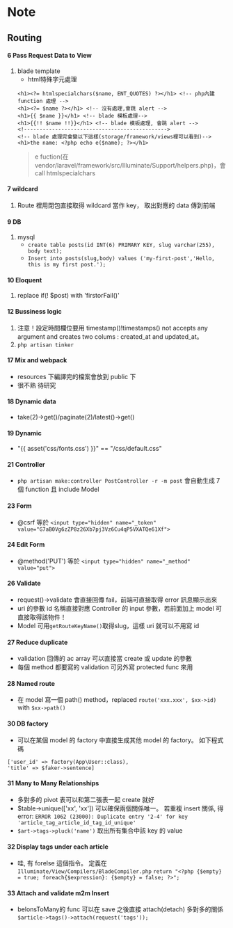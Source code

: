 # Note

## Routing

#### 6 Pass Request Data to View
1. blade template
    * html特殊字元處理
    ```html=
    <h1><?= htmlspecialchars($name, ENT_QUOTES) ?></h1> <!-- php內建 function 處理 -->
    <h1><?= $name ?></h1> <!-- 沒有處理,會跳 alert -->
    <h1>{{ $name }}</h1> <!-- blade 模板處理-->
    <h1>{{!! $name !!}}</h1> <!-- blade 模板處理, 會跳 alert --> 
    <!---------------------------------------------->
    <!-- blade 處理完會變以下這樣(storage/framework/views裡可以看到)-->
    <h1>the name: <?php echo e($name); ?></h1>
    ```
    > e fuction(在 vendor/laravel/framework/src/Illuminate/Support/helpers.php)，會 call htmlspecialchars 

#### 7 wildcard
1. Route 裡用閉包直接取得 wildcard 當作 key， 取出對應的 data 傳到前端

#### 9 DB
1. mysql
    * `create table posts(id INT(6) PRIMARY KEY, slug varchar(255), body text);`
    * `Insert into posts(slug,body) values ('my-first-post','Hello, this is my first post.');`

#### 10 Eloquent
1. replace if(! $post) with 'firstorFail()'

#### 12 Bussiness logic
1. 注意！設定時間欄位要用 timestamp()!timestamps() not accepts any argument and creates two colums : created_at and updated_at。
2. `php artisan tinker`

#### 17 Mix and webpack
* resources 下編譯完的檔案會放到 public 下
* 很不熟 待研究 

#### 18 Dynamic data
* take(2)->get()/paginate(2)/latest()->get()

#### 19 Dynamic
* "{{ asset('css/fonts.css') }}" == "/css/default.css"

#### 21 Controller
* `php artisan make:controller PostController -r -m post` 會自動生成 7 個 function 且 include Model 

#### 23 Form
* @csrf 等於 `<input type="hidden" name="_token" value="G7aB0Vg6zZP8z26Xb7pj3Vz6Cu4qP5VXATQe61Xf">`

#### 24 Edit Form
* @method('PUT') 等於 `<input type="hidden" name="_method" value="put">`

#### 26 Validate
* request()->validate 會直接回傳 fail，前端可直接取得 error 訊息顯示出來
* uri 的參數 id 名稱直接對應 Controller 的 input 參數，若前面加上 model 可直接取得該物件！
* Model 可用`getRouteKeyName()`取得slug，這樣 uri 就可以不用寫 id

#### 27 Reduce duplicate
* validation 回傳的 ac array 可以直接當 create 或 update 的參數
* 每個 method 都要寫的 validation 可另外寫 protected func 來用

#### 28 Named route
* 在 model 寫一個 path() method，replaced `route('xxx.xxx', $xx->id)` with `$xx->path()`

#### 30 DB factory
* 可以在某個 model 的 factory 中直接生成其他 model 的 factory。 如下程式碼
```
['user_id' => factory(App\User::class),
'title' => $faker->sentence]
```
#### 31 Many to Many Relationships
* 多對多的 pivot 表可以和第二張表一起 create 就好
* $table->unique(['xx', 'xx']) 可以確保兩個關係唯一。
    若重複 insert 關係, 得 error: `ERROR 1062 (23000): Duplicate entry '2-4' for key 'article_tag_article_id_tag_id_unique'`
* `$art->tags->pluck('name')` 取出所有集合中該 key 的 value

#### 32 Display tags under each article
* 哇, 有 forelse 這個指令。 定義在 `Illuminate/View/Compilers/BladeCompiler.php`
`return "<?php {$empty} = true; foreach{$expression}: {$empty} = false; ?>";`

#### 33 Attach and validate m2m Insert
* belonsToMany的 func 可以在 save 之後直接 attach(detach) 多對多的關係 `$article->tags()->attach(request('tags'));`